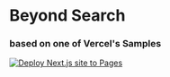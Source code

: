 # Beyond Search

### based on one of Vercel's Samples

[![Deploy Next.js site to Pages](https://github.com/aldoyh/beyond-search/actions/workflows/nextjs.yml/badge.svg)](https://github.com/aldoyh/beyond-search/actions/workflows/nextjs.yml)
